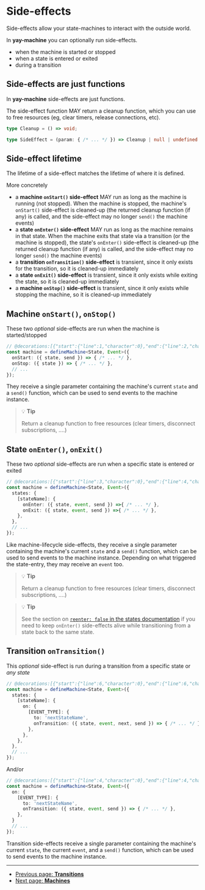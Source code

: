 # Side-effects

Side-effects allow your state-machines to interact with the outside world.

In **yay-machine** you can optionally run side-effects.

* when the machine is started or stopped
* when a state is entered or exited
* during a transition

## Side-effects are just functions

In **yay-machine** side-effects are just functions.

The side-effect function MAY return a cleanup function, which you can use to free resources (eg, clear timers, release connections, etc).

```typescript
type Cleanup = () => void;

type SideEffect = (param: { /* ... */ }) => Cleanup | null | undefined | void;
```

## Side-effect lifetime

The lifetime of a side-effect matches the lifetime of where it is defined.

More concretely

* a **machine `onStart()` side-effect** MAY run as long as the machine is running (not stopped). When the machine is stopped, the machine's `onStart()` side-effect is cleaned-up (the returned cleanup function (if any) is called, and the side-effect may no longer `send()` the machine events)
* a **state `onEnter()` side-effect** MAY run as long as the machine remains in that state. When the machine exits that state via a transition (or the machine is stopped), the state's `onEnter()` side-effect is cleaned-up  (the returned cleanup function (if any) is called, and the side-effect may no longer `send()` the machine events)
* a **transition `onTransition()` side-effect** is transient, since it only exists for the transition, so it is cleaned-up immediately
* a **state `onExit()` side-effect**  is transient, since it only exists while exiting the state, so it is cleaned-up immediately
* a **machine `onStop()` side-effect**  is transient, since it only exists while stopping the machine, so it is cleaned-up immediately

## Machine `onStart()`, `onStop()`

These two *optional* side-effects are run when the machine is started/stopped

```typescript
// @decorations:[{"start":{"line":1,"character":0},"end":{"line":2,"character":39},"properties":{"class":"highlight"}}]
const machine = defineMachine<State, Event>({
  onStart: ({ state, send }) => { /* ... */ },
  onStop: ({ state }) => { /* ... */ },
  // ...
});
```

They receive a single parameter containing the machine's current `state` and a `send()` function, which can be used to send events to the machine instance.

> 💡 **Tip** 
>
> Return a cleanup function to free resources (clear timers, disconnect subscriptions, ....)

## State `onEnter()`, `onExit()`

These two *optional* side-effects are run when a specific state is entered or exited

```typescript
// @decorations:[{"start":{"line":3,"character":0},"end":{"line":4,"character":55},"properties":{"class":"highlight"}}]
const machine = defineMachine<State, Event>({
  states: {
    [stateName]: {
      onEnter: ({ state, event, send }) =>{ /* ... */ },
      onExit: ({ state, event, send }) =>{ /* ... */ },
    },
  },
  // ...
});
```

Like machine-lifecycle side-effects, they receive a single parameter containing the machine's current `state` and a `send()` function, which can be used to send events to the machine instance. Depending on what triggered the state-entry, they may receive an `event` too.

> 💡 **Tip** 
>
> Return a cleanup function to free resources (clear timers, disconnect subscriptions, ....)

> 💡 **Tip** 
>
> See the section on [`reenter: false` in the states documentation](./state.md) if you need to keep `onEnter()` side-effects alive while transitioning from a state back to the same state.

## Transition `onTransition()`

This *optional* side-effect is run during a transition from a specific state or *any state*

```typescript
// @decorations:[{"start":{"line":6,"character":0},"end":{"line":6,"character":72},"properties":{"class":"highlight"}}]
const machine = defineMachine<State, Event>({
  states: {
    [stateName]: {
      on: {
        [EVENT_TYPE]: {
          to: 'nextStateName',
          onTransition: ({ state, event, next, send }) => { /* ... */ },
        },
      },
    },
  },
  // ...
});
```

And/or

```typescript
// @decorations:[{"start":{"line":4,"character":0},"end":{"line":4,"character":62},"properties":{"class":"highlight"}}]
const machine = defineMachine<State, Event>({
  on: {
    [EVENT_TYPE]: {
      to: 'nextStateName',
      onTransition: ({ state, event, send }) => { /* ... */ },
    },
  }
  // ...
});
```

Transition side-effects receive a single parameter containing the machine's current `state`, the current `event`, and a `send()` function, which can be used to send events to the machine instance.

---

<!-- GUIDED PATH NAVIGATION -->

* [Previous page: **Transitions**](./transitions.md)
* [Next page: **Machines**](./machines.md)
